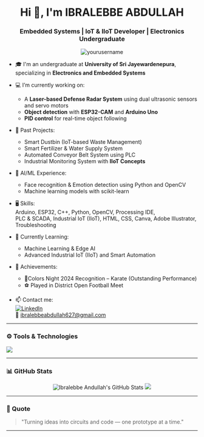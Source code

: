 <h1 align="center">Hi 👋, I'm IBRALEBBE ABDULLAH </h1>
<h3 align="center">Embedded Systems | IoT & IIoT Developer | Electronics Undergraduate</h3>

<p align="center">
  <img src="https://komarev.com/ghpvc/?username=yourusername&label=Profile%20views&color=0e75b6&style=flat" alt="yourusername" />
</p>

- 🎓 I'm an undergraduate at **University of Sri Jayewardenepura**, specializing in **Electronics and Embedded Systems**

- 💻 I’m currently working on:
  - A **Laser-based Defense Radar System** using dual ultrasonic sensors and servo motors
  - **Object detection** with **ESP32-CAM** and **Arduino Uno**
  - **PID control** for real-time object following

- 🔧 Past Projects:
  - Smart Dustbin (IoT-based Waste Management)
  - Smart Fertilizer & Water Supply System
  - Automated Conveyor Belt System using PLC
  - Industrial Monitoring System with **IIoT Concepts**

- 🧠 AI/ML Experience:
  - Face recognition & Emotion detection using Python and OpenCV
  - Machine learning models with scikit-learn

- 🖥️ Skills:  
  Arduino, ESP32, C++, Python, OpenCV, Processing IDE,  
  PLC & SCADA, Industrial IoT (IIoT), HTML, CSS, Canva, Adobe Illustrator, Troubleshooting

- 🌱 Currently Learning:
  - Machine Learning & Edge AI
  - Advanced Industrial IoT (IIoT) and Smart Automation

- 🏅 Achievements:
  - 🥇Colors Night 2024 Recognition – Karate (Outstanding Performance)
  - ⚽ Played in District Open Football Meet

- 📫 Contact me:  
  [![LinkedIn](https://img.shields.io/badge/LinkedIn-blue?logo=linkedin&style=flat)](https://www.linkedin.com/in/abdullah627/) <!-- replace with your link -->  
  📧 ibralebbeabdullah627@gmail.com <!-- replace with your email -->

---

### ⚙️ Tools & Technologies

<p align="left">
  <img src="https://skillicons.dev/icons?i=arduino,raspberrypi,python,cpp,html,css,vscode,github,opencv,ai,ps" />
</p>

---

### 📊 GitHub Stats

<p align="center">
  <img src="https://github-readme-stats.vercel.app/api?username=yourusername&show_icons=true&theme=tokyonight" alt="Ibralebbe Andullah's GitHub Stats" />
  <img src="https://github-readme-stats.vercel.app/api/top-langs/?username=yourusername&layout=compact&theme=tokyonight" />
</p>

---

### 💬 Quote

> "Turning ideas into circuits and code — one prototype at a time."

---
